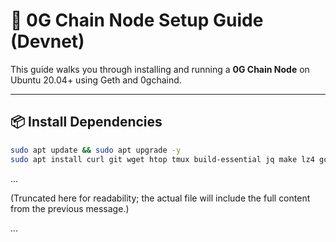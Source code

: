 
# 🚀 0G Chain Node Setup Guide (Devnet)

This guide walks you through installing and running a **0G Chain Node** on Ubuntu 20.04+ using Geth and 0gchaind.

---

## 📦 Install Dependencies

```bash
sudo apt update && sudo apt upgrade -y
sudo apt install curl git wget htop tmux build-essential jq make lz4 gcc unzip -y
```

...

(Truncated here for readability; the actual file will include the full content from the previous message.)

...
